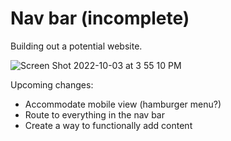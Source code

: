 # Nav bar (incomplete)
Building out a potential website.

![Screen Shot 2022-10-03 at 3 55 10 PM](https://user-images.githubusercontent.com/65589688/193667261-903eddc0-20e7-4a7e-90c9-f3284bdb387b.png)


Upcoming changes:
- Accommodate mobile view (hamburger menu?)
- Route to everything in the nav bar
- Create a way to functionally add content


